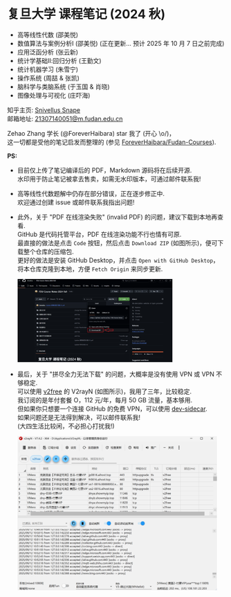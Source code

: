 # 复旦大学 课程笔记 (2024 秋)

- 高等线性代数 (邵美悦)
- 数值算法与案例分析Ⅰ (邵美悦) (正在更新... 预计 $2025$ 年 $10$ 月 $7$ 日之前完成)
- 应用泛函分析 (张云新)
- 统计学基础Ⅱ:回归分析 (王勤文)
- 统计机器学习 (朱雪宁)
- 操作系统 (周喆 & 张凯)
- 脑科学与类脑系统 (于玉国 & 肖晓)
- 图像处理与可视化 (庄吓海)

知乎主页: [Snivellus Snape](https://www.zhihu.com/people/ycy-hbp)  
邮箱地址: 21307140051@m.fudan.edu.cn  

Zehao Zhang 学长 (@ForeverHaibara) star 我了 (开心 \o/)，  
这一切都是受他的笔记启发而整理的 (参见 [ForeverHaibara/Fudan-Courses](https://github.com/ForeverHaibara/Fudan-Courses)).

**PS:**

- 目前仅上传了笔记编译后的 PDF，Markdown 源码将在后续开源.  
  水印用于防止笔记被拿去售卖，如需无水印版本，可通过邮件联系我!  

- 高等线性代数题解中仍存在部分错误，正在逐步修正中.   
  欢迎通过创建 issue 或邮件联系我指出问题!

- 此外，关于 "PDF 在线渲染失败" (invalid PDF) 的问题，建议下载到本地再查看.  
  GitHub 是代码托管平台，PDF 在线渲染功能不行也情有可原.  
  最直接的做法是点击 `Code` 按钮，然后点击 `Download ZIP` (如图所示)，便可下载整个仓库的压缩包.  
  更好的做法是安装 GitHub Desktop，并点击 `Open with GitHub Desktop`，  
  将本仓库克隆到本地，方便 `Fetch Origin` 来同步更新.
  
  <img src="./figures/fig-1.png" style="zoom:35%;" />
  
- 最后，关于 "拼尽全力无法下载" 的问题，大概率是没有使用 VPN 或 VPN 不够稳定.  
  可以使用 [v2free](https://v2free.net/) 的 V2rayN (如图所示)，我用了三年，比较稳定.  
  我订阅的是年付套餐 $\mathrm{O}$，$112$ 元/年，每月 $\text{50 GB}$ 流量，基本够用.    
  但如果你只想要一个连接 GitHub 的免费 VPN，可以使用 [dev-sidecar](https://github.com/docmirror/dev-sidecar/releases).  
  如果问题还是无法得到解决，可以邮件联系我!  
  (大四生活比较闲，不必担心打扰我!)

  <img src="./figures/fig-2.png" style="zoom:45%;" />
